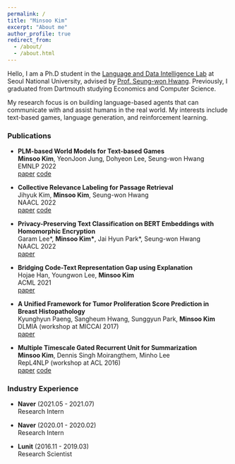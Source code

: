 ```yaml
---
permalink: /
title: "Minsoo Kim"
excerpt: "About me"
author_profile: true
redirect_from: 
  - /about/
  - /about.html
---
```


Hello, I am a Ph.D student in the [Language and Data Intelligence Lab](https://ldilab-snu.notion.site/) at Seoul National University, advised by [Prof. Seung-won Hwang](https://seungwonh.github.io/). Previously, I graduated from Dartmouth studying Economics and Computer Science.

My research focus is on building language-based agents that can communicate with and assist humans in the real world. My interests include text-based games, language generation, and reinforcement learning.

### Publications
- **PLM-based World Models for Text-based Games** <br/>
**Minsoo Kim**, YeonJoon Jung, Dohyeon Lee, Seung-won Hwang <br/>
EMNLP 2022 <br/>
<a class="code" href="https://github.com/mnskim/awm-bart">paper</a>
<a class="code" href="https://github.com/mnskim/awm-bart">code</a>

- **Collective Relevance Labeling for Passage Retrieval** <br/>
Jihyuk Kim, **Minsoo Kim**, Seung-won Hwang <br/>
NAACL 2022 <br/>
<a class="code" href="https://arxiv.org/abs/2205.03273">paper</a>
<a class="code" href="https://github.com/jihyukkim-nlp">code</a>

- **Privacy-Preserving Text Classification on BERT Embeddings with Homomorphic Encryption** <br/>
Garam Lee\*, **Minsoo Kim\***, Jai Hyun Park\*, Seung-won Hwang <br/>
NAACL 2022 <br/>
<a class="code" href="https://arxiv.org/abs/2210.02574">paper</a>

- **Bridging Code-Text Representation Gap using Explanation** <br/>
Hojae Han, Youngwon Lee, **Minsoo Kim** <br/>
ACML 2021 <br/>
<a class="code" href="https://proceedings.mlr.press/v157/han21a.html">paper</a>

- **A Unified Framework for Tumor Proliferation Score Prediction in Breast Histopathology** <br/>
Kyunghyun Paeng, Sangheum Hwang, Sunggyun Park, **Minsoo Kim** <br/>
DLMIA (workshop at MICCAI 2017) <br/>
<a class="code" href="https://arxiv.org/abs/1612.07180">paper</a>

- **Multiple Timescale Gated Recurrent Unit for Summarization** <br/>
**Minsoo Kim**, Dennis Singh Moirangthem, Minho Lee <br/>
RepL4NLP (workshop at ACL 2016) <br/>
<a class="code" href="https://arxiv.org/abs/1607.00718">paper</a>
<a class="code" href="https://github.com/dennissm/mtgru">code</a>

### Industry Experience
- **Naver** (2021.05 - 2021.07) <br/>
Research Intern

- **Naver** (2020.01 - 2020.02) <br/>
Research Intern

- **Lunit** (2016.11 - 2019.03) <br/>
Research Scientist

